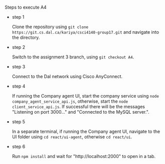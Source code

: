 Steps to execute A4

- step 1
    
    Clone the repository using `git clone https://git.cs.dal.ca/kariya/csci4140-group17.git` and navigate into the directory.
    
- step 2
    
   Switch to the assignment 3 branch, using `git checkout A4`.
    
- step 3 
    
    Connect to the Dal network using Cisco AnyConnect.

- step 4

    If running the Company agent UI, start the company service using `node company_agent_service_api.js`, otherwise, start the `node client_service_api.js`. If successful there will be the messages "Listening on port 3000..." and "Connected to the MySQL server.".

- step 5

    In a separate terminal, if running the Company agent UI, navigate to the UI folder using `cd react/ui-agent`, otherwise `cd react/ui`.

- step 6

    Run `npm install` and wait for "http://localhost:2000" to open in a tab.
